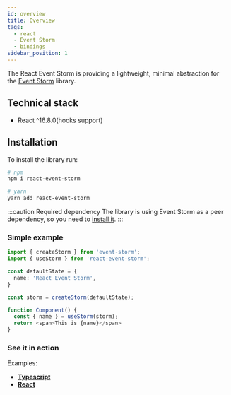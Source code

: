 ```yaml
---
id: overview
title: Overview
tags:
  - react
  - Event Storm
  - bindings
sidebar_position: 1
---
```


The React Event Storm is providing a lightweight, minimal abstraction for the [Event Storm](/docs/introduction) library.

## Technical stack

- React ^16.8.0(hooks support)

## Installation

To install the library run:
```bash
# npm
npm i react-event-storm

# yarn
yarn add react-event-storm
```
:::caution Required dependency
The library is using Event Storm as a peer dependency, so you need to [install it](/docs/introduction#installation).
:::

### Simple example

```typescript
import { createStorm } from 'event-storm';
import { useStorm } from 'react-event-storm';

const defaultState = {
  name: 'React Event Storm',
}

const storm = createStorm(defaultState);

function Component() {
  const { name } = useStorm(storm);
  return <span>This is {name}</span>
}
```

### See it in action

Examples:
 - [**Typescript**](https://codesandbox.io/s/beautiful-currying-bl9dv)
 - [**React**](https://codesandbox.io/s/intelligent-http-iupz5)
